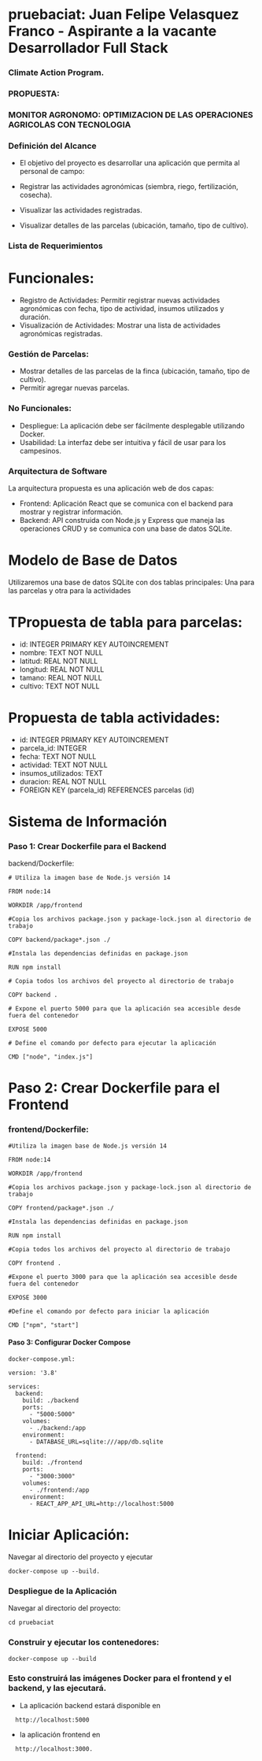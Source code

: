 # pruebaciat: Juan Felipe Velasquez Franco - Aspirante a la vacante Desarrollador Full Stack 
### Climate Action Program.

### PROPUESTA:
 ### MONITOR AGRONOMO: OPTIMIZACION DE LAS OPERACIONES AGRICOLAS CON TECNOLOGIA  

### Definición del Alcance
- El objetivo del proyecto es desarrollar una aplicación que permita al personal de campo:

- Registrar las actividades agronómicas (siembra, riego, fertilización, cosecha).
- Visualizar las actividades registradas.
- Visualizar detalles de las parcelas (ubicación, tamaño, tipo de cultivo).

### Lista de Requerimientos
# Funcionales:
- Registro de Actividades:
  Permitir registrar nuevas actividades agronómicas con fecha, tipo de actividad, insumos utilizados y duración.
- Visualización de Actividades:
  Mostrar una lista de actividades agronómicas registradas.
### Gestión de Parcelas:
- Mostrar detalles de las parcelas de la finca (ubicación, tamaño, tipo de cultivo).
- Permitir agregar nuevas parcelas.

### No Funcionales:
- Despliegue:
La aplicación debe ser fácilmente desplegable utilizando Docker.
- Usabilidad:
La interfaz debe ser intuitiva y fácil de usar para los campesinos.

### Arquitectura de Software
La arquitectura propuesta es una aplicación web de dos capas:

- Frontend: Aplicación React que se comunica con el backend para mostrar y registrar información.
- Backend: API construida con Node.js y Express que maneja las operaciones CRUD y se comunica con una base de datos SQLite.

# Modelo de Base de Datos
Utilizaremos una base de datos SQLite con dos tablas principales:
Una para las parcelas y otra para la  actividades

# TPropuesta de tabla para parcelas:
- id: INTEGER PRIMARY KEY AUTOINCREMENT
- nombre: TEXT NOT NULL
- latitud: REAL NOT NULL
- longitud: REAL NOT NULL
- tamano: REAL NOT NULL
- cultivo: TEXT NOT NULL

# Propuesta de tabla actividades:
- id: INTEGER PRIMARY KEY AUTOINCREMENT
- parcela_id: INTEGER
- fecha: TEXT NOT NULL
- actividad: TEXT NOT NULL
- insumos_utilizados: TEXT
- duracion: REAL NOT NULL
- FOREIGN KEY (parcela_id) REFERENCES parcelas (id)

# Sistema de Información

### Paso 1: Crear Dockerfile para el Backend
backend/Dockerfile:
```
# Utiliza la imagen base de Node.js versión 14

FROM node:14

WORKDIR /app/frontend

#Copia los archivos package.json y package-lock.json al directorio de trabajo

COPY backend/package*.json ./

#Instala las dependencias definidas en package.json

RUN npm install

# Copia todos los archivos del proyecto al directorio de trabajo

COPY backend .

# Expone el puerto 5000 para que la aplicación sea accesible desde fuera del contenedor

EXPOSE 5000

# Define el comando por defecto para ejecutar la aplicación

CMD ["node", "index.js"]
```

# Paso 2: Crear Dockerfile para el Frontend
### frontend/Dockerfile:

```
#Utiliza la imagen base de Node.js versión 14
  
FROM node:14
  
WORKDIR /app/frontend

#Copia los archivos package.json y package-lock.json al directorio de trabajo

COPY frontend/package*.json ./

#Instala las dependencias definidas en package.json
  
RUN npm install

#Copia todos los archivos del proyecto al directorio de trabajo

COPY frontend .

#Expone el puerto 3000 para que la aplicación sea accesible desde fuera del contenedor

EXPOSE 3000

#Define el comando por defecto para iniciar la aplicación

CMD ["npm", "start"]
```

#### Paso 3: Configurar Docker Compose
```
docker-compose.yml:

version: '3.8'

services:
  backend:
    build: ./backend
    ports:
      - "5000:5000"
    volumes:
      - ./backend:/app
    environment:
      - DATABASE_URL=sqlite:///app/db.sqlite

  frontend:
    build: ./frontend
    ports:
      - "3000:3000"
    volumes:
      - ./frontend:/app
    environment:
      - REACT_APP_API_URL=http://localhost:5000

```

# Iniciar Aplicación:
Navegar al directorio del proyecto y ejecutar 
```
docker-compose up --build.
```

### Despliegue de la Aplicación
Navegar al directorio del proyecto:
```
cd pruebaciat
```
### Construir y ejecutar los contenedores:
```
docker-compose up --build
```
### Esto construirá las imágenes Docker para el frontend y el backend, y las ejecutará. 

- La aplicación backend estará disponible en
```
  http://localhost:5000
```
- la aplicación frontend en
```
  http://localhost:3000.
```
